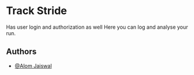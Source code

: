 
# Track Stride
Has user login and authorization as well
Here you can log and analyse your run. 


## Authors

- [@Alom Jaiswal](https://github.com/alom2407)

